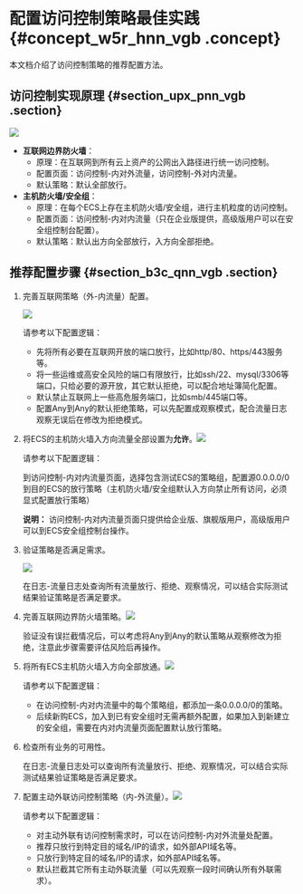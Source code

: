 # 配置访问控制策略最佳实践 {#concept_w5r_hnn_vgb .concept}

本文档介绍了访问控制策略的推荐配置方法。

## 访问控制实现原理 {#section_upx_pnn_vgb .section}

![](http://static-aliyun-doc.oss-cn-hangzhou.aliyuncs.com/assets/img/126848/155057939138982_zh-CN.png)

-   **互联网边界防火墙**：
    -   原理：在互联网到所有云上资产的公网出入路径进行统一访问控制。
    -   配置页面：访问控制-内对外流量，访问控制-外对内流量。
    -   默认策略：默认全部放行。
-   **主机防火墙/安全组**：
    -   原理：在每个ECS上存在主机防火墙/安全组，进行主机粒度的访问控制。
    -   配置页面：访问控制-内对内流量（只在企业版提供，高级版用户可以在安全组控制台配置）。
    -   默认策略：默认出方向全部放行，入方向全部拒绝。

## 推荐配置步骤 {#section_b3c_qnn_vgb .section}

1.  完善互联网策略（外-内流量）配置。

    ![](http://static-aliyun-doc.oss-cn-hangzhou.aliyuncs.com/assets/img/126848/155057939138987_zh-CN.png)

    请参考以下配置逻辑：

    -   先将所有必要在互联网开放的端口放行，比如http/80、https/443服务等。
    -   将一些运维或高安全风险的端口有限放行，比如ssh/22、mysql/3306等端口，只给必要的源开放，其它默认拒绝，可以配合地址簿简化配置。
    -   默认禁止互联网上一些高危服务端口，比如smb/445端口等。
    -   配置Any到Any的默认拒绝策略，可以先配置成观察模式，配合流量日志观察无误后在修改为拒绝模式。
2.  将ECS的主机防火墙入方向流量全部设置为**允许**。![](http://static-aliyun-doc.oss-cn-hangzhou.aliyuncs.com/assets/img/126848/155057939238988_zh-CN.png)

    请参考以下配置逻辑：

    到访问控制-内对内流量页面，选择包含测试ECS的策略组，配置源0.0.0.0/0到目的ECS的放行策略（主机防火墙/安全组默认入方向禁止所有访问，必须显式配置放行策略）

    **说明：** 访问控制-内对内流量页面只提供给企业版、旗舰版用户，高级版用户可以到ECS安全组控制台操作。

3.  验证策略是否满足需求。

    ![](http://static-aliyun-doc.oss-cn-hangzhou.aliyuncs.com/assets/img/124102/155057939238775_zh-CN.png)

    在日志-流量日志处查询所有流量放行、拒绝、观察情况，可以结合实际测试结果验证策略是否满足要求。

4.  完善互联网边界防火墙策略。![](http://static-aliyun-doc.oss-cn-hangzhou.aliyuncs.com/assets/img/126848/155057939138987_zh-CN.png)

    验证没有误拦截情况后，可以考虑将Any到Any的默认策略从观察修改为拒绝，注意此步骤需要评估风险后再操作。

5.  将所有ECS主机防火墙入方向全部放通。![](http://static-aliyun-doc.oss-cn-hangzhou.aliyuncs.com/assets/img/124102/155057939238778_zh-CN.png)

    请参考以下配置逻辑：

    -   在访问控制-内对内流量中的每个策略组，都添加一条0.0.0.0/0的策略。
    -   后续新购ECS，加入到已有安全组时无需再额外配置，如果加入到新建立的安全组，需要在内对内流量页面配置默认放行策略。
6.  检查所有业务的可用性。

    在日志-流量日志处可以查询所有流量放行、拒绝、观察情况，可以结合实际测试结果验证策略是否满足要求。

7.  配置主动外联访问控制策略（内-外流量）。![](http://static-aliyun-doc.oss-cn-hangzhou.aliyuncs.com/assets/img/124102/155057939238779_zh-CN.png)

    请参考以下配置逻辑：

    -   对主动外联有访问控制需求时，可以在访问控制-内对外流量处配置。
    -   推荐只放行到特定目的域名/IP的请求，如外部API域名等。
    -   只放行到特定目的域名/IP的请求，如外部API域名等。
    -   默认拦截其它所有主动外联流量（可以先观察一段时间确认所有外联需求）。

